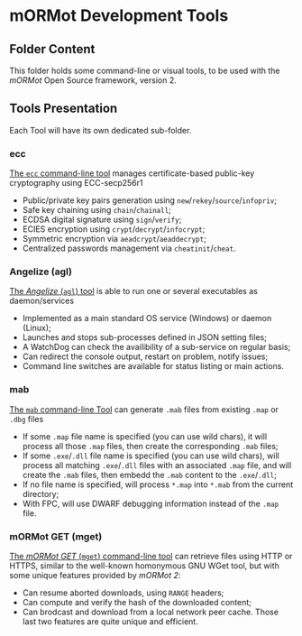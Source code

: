 # mORMot Development Tools

## Folder Content

This folder holds some command-line or visual tools, to be used with the *mORMot* Open Source framework, version 2.

## Tools Presentation

Each Tool will have its own dedicated sub-folder.

### ecc

[The `ecc` command-line tool](./ecc) manages certificate-based public-key cryptography using ECC-secp256r1
- Public/private key pairs generation using `new`/`rekey`/`source`/`infopriv`;
- Safe key chaining using `chain`/`chainall`;
- ECDSA digital signature using `sign`/`verify`;
- ECIES encryption using `crypt`/`decrypt`/`infocrypt`;
- Symmetric encryption via `aeadcrypt`/`aeaddecrypt`;
- Centralized passwords management via `cheatinit`/`cheat`.

### Angelize (agl)

[The *Angelize* (`agl`) tool](./agl) is able to run one or several executables as daemon/services
- Implemented as a main standard OS service (Windows) or daemon (Linux);
- Launches and stops sub-processes defined in JSON setting files;
- A WatchDog can check the availibility of a sub-service on regular basis;
- Can redirect the console output, restart on problem, notify issues;
- Command line switches are available for status listing or main actions.

### mab

[The `mab` command-line Tool](./mab) can generate `.mab` files from existing `.map` or `.dbg` files
- If some `.map` file name is specified (you can use wild chars), it will
process all those `.map` files, then create the corresponding `.mab` files;
- If some `.exe`/`.dll` file name is specified (you can use wild chars), will
process all matching `.exe`/`.dll` files with an associated `.map` file, and will
create the `.mab` files, then embedd the `.mab` content to the `.exe`/`.dll`;
- If no file name is specified, will process `*.map` into `*.mab` from the
current directory;
- With FPC, will use DWARF debugging information instead of the `.map` file.

### mORMot GET (mget)

[The *mORMot GET* (`mget`) command-line tool](./mget) can retrieve files using HTTP or HTTPS, similar to the well-known homonymous GNU WGet tool, but with some unique features provided by *mORMot 2*:
- Can resume aborted downloads, using `RANGE` headers;
- Can compute and verify the hash of the downloaded content;
- Can brodcast and download from a local network peer cache.
Those last two features are quite unique and efficient.
